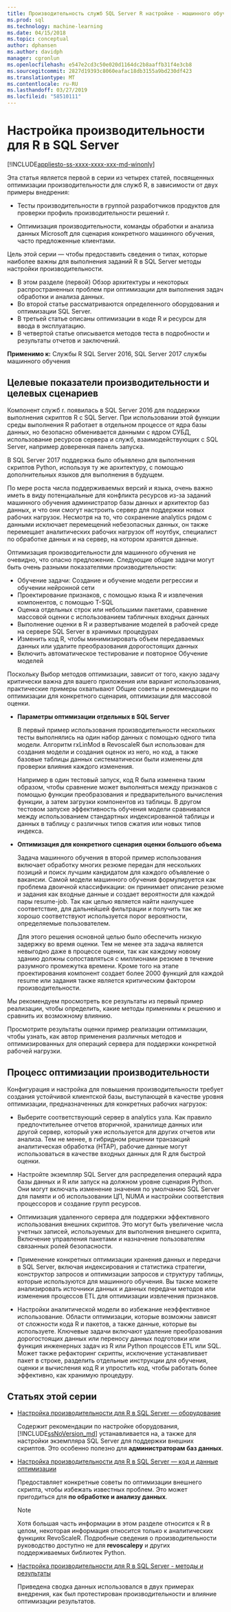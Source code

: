 ```yaml
---
title: Производительность служб SQL Server R настройке - машинного обучения служб SQL Server
ms.prod: sql
ms.technology: machine-learning
ms.date: 04/15/2018
ms.topic: conceptual
author: dphansen
ms.author: davidph
manager: cgronlun
ms.openlocfilehash: e547e2cd3c50e020d1164dc2b8aaffb31f4e3cb8
ms.sourcegitcommit: 2827d19393c8060eafac18db3155a9bd230df423
ms.translationtype: MT
ms.contentlocale: ru-RU
ms.lasthandoff: 03/27/2019
ms.locfileid: "58510111"
---
```

# <a name="performance-tuning-for-r-in-sql-server"></a>Настройка производительности для R в SQL Server
[!INCLUDE[appliesto-ss-xxxx-xxxx-xxx-md-winonly](../../includes/appliesto-ss-xxxx-xxxx-xxx-md-winonly.md)]

Эта статья является первой в серии из четырех статей, посвященных оптимизации производительности для служб R, в зависимости от двух примеры внедрения:

- Тесты производительности в группой разработчиков продуктов для проверки профиль производительности решений r.

- Оптимизация производительности, команды обработки и анализа данных Microsoft для сценария конкретного машинного обучения, часто предложенные клиентами.

Цель этой серии — чтобы предоставить сведения о типах, которые наиболее важны для выполнения заданий R в SQL Server методы настройки производительности.

+ В этом разделе (первой) Обзор архитектуры и некоторых распространенных проблем при оптимизации для выполнения задач обработки и анализа данных.
+ Во второй статье рассматриваются определенного оборудования и оптимизации SQL Server.
+ В третьей статье описаны оптимизации в коде R и ресурсы для ввода в эксплуатацию.
+ В четвертой статье описывается методов теста в подробности и результаты отчетов и заключений.

**Применимо к:** Службы R SQL Server 2016, SQL Server 2017 службы машинного обучения

## <a name="performance-goals-and-targeted-scenarios"></a>Целевые показатели производительности и целевых сценариев

Компонент служб r. появилась в SQL Server 2016 для поддержки выполнения скриптов R с SQL Server. При использовании этой функции среды выполнения R работает в отдельном процессе от ядра базы данных, но безопасно обменивается данными с ядром СУБД, использование ресурсов сервера и служб, взаимодействующих с SQL Server, например доверенная панель запуска.

В SQL Server 2017 поддержка было объявлено для выполнения скриптов Python, используя ту же архитектуру, с помощью дополнительных языков для выполнения в будущем.

По мере роста числа поддерживаемых версий и языка, очень важно иметь в виду потенциальные для конфликта ресурсов из-за заданий машинного обучения администратор базы данных и архитектор баз данных, и что они смогут настроить сервер для поддержки новых рабочих нагрузок. Несмотря на то, что сохранение analytics рядом с данными исключает перемещений небезопасных данных, он также перемещает аналитических рабочих нагрузок off ноутбук, специалист по обработке данных и на сервер, на котором хранятся данные.

Оптимизация производительности для машинного обучения не очевидно, что опасно предложение. Следующие общие задачи могут быть очень разными показателями производительности:

- Обучение задачи: Создание и обучение модели регрессии и обучении нейронной сети
- Проектирование признаков, с помощью языка R и извлечения компонентов, с помощью T-SQL
- Оценка отдельных строк или небольшими пакетами, сравнение массовой оценки с использованием табличных входных данных
- Выполнение оценки в R и развертывание моделей в рабочей среде на сервере SQL Server в хранимых процедурах
- Изменить код R, чтобы минимизировать объем передаваемых данных или удалите преобразования дорогостоящих данных
- Включить автоматическое тестирование и повторное Обучение моделей

Поскольку Выбор методов оптимизации, зависит от того, какую задачу критически важна для вашего приложения или вариант использования, практические примеры охватывают Общие советы и рекомендации по оптимизации для конкретного сценария, оптимизации для массовой оценки.

+ **Параметры оптимизации отдельных в SQL Server**

    В первый пример использования производительности нескольких тесты выполнялись на один набор данных с помощью одного типа модели. Алгоритм rxLinMod в RevoscaleR был использован для создания модели и создания оценок из него, но код, а также базовые таблицы данных систематически были изменены для проверки влияния каждого изменения.

    Например в один тестовый запуск, код R была изменена таким образом, чтобы сравнение может выполняться между признаков с помощью функции преобразования и предварительного вычисления функции, а затем загрузки компонентов из таблицы. В другом тестовом запуске эффективность обучения модели сравнивался между использованием стандартных индексированной таблицы и данных в таблицу с различных типов сжатия или новых типов индекса.

+ **Оптимизация для конкретного сценария оценки большого объема**

    Задача машинного обучения в второй пример использования включает обработку многих резюме передан для нескольких позиций и поиск лучшим кандидатом для каждого объявление о вакансии. Самой модели машинного обучения формулируется как проблема двоичной классификации: он принимает описание резюме и задания как входные данные и создает вероятности для каждой пары resume-job. Так как целью является найти наилучшее соответствие, для дальнейшей фильтрации и получить так же хорошо соответствуют используется порог вероятности, определяемые пользователем.

    Для этого решения основной целью было обеспечить низкую задержку во время оценки. Тем не менее эта задача является невыгодно даже в процессе оценки, так как каждому новому зданию должны сопоставляться с миллионами резюме в течение разумного промежутка времени. Кроме того на этапе проектирования компонент создает более 2000 функций для каждой resume или задания также является критическим фактором производительности.

Мы рекомендуем просмотреть все результаты из первый пример реализации, чтобы определить, какие методы применимы к решению и сравнить их возможному влиянию.

Просмотрите результаты оценки пример реализации оптимизации, чтобы узнать, как автор применения различных методов и оптимизированных для операций сервера для поддержки конкретной рабочей нагрузки.

## <a name="performance-optimization-process"></a>Процесс оптимизации производительности

Конфигурация и настройка для повышения производительности требует создания устойчивой клиентской базы, выступающей в качестве уровня оптимизации, предназначенных для конкретных рабочих нагрузок:

- Выберите соответствующий сервер в analytics узла. Как правило предпочтительнее отчетов вторичной, хранилище данных или другой сервер, который уже используется для других отчетов или анализа. Тем не менее, в гибридном решении транзакций аналитическая обработка (HTAP), рабочие данные могут использоваться в качестве входных данных для R для быстрой оценки.

- Настройте экземпляр SQL Server для распределения операций ядра базы данных и R или запуск на должном уровне сценария Python. Они могут включать изменение значения по умолчанию SQL Server для памяти и об использовании ЦП, NUMA и настройки соответствия процессоров и создание групп ресурсов.

- Оптимизация удаленного сервера для поддержки эффективного использования внешних скриптов. Это могут быть увеличение числа учетных записей, используемых для выполнения внешнего скрипта, Включение управления пакетами и назначение пользователям связанных ролей безопасности.

- Применение конкретных оптимизации хранения данных и передачи в SQL Server, включая индексирования и статистика стратегии, конструктор запросов и оптимизации запросов и структуру таблицы, которые используются для машинного обучения. Вы также можете анализировать источники данных и данных передачи методов или изменения процессов ETL для оптимизации извлечения признаков.

- Настройки аналитической модели во избежание неэффективное использование. Области оптимизации, которые возможны зависят от сложности кода R и пакетов, а также данные, которые вы используете. Ключевые задачи включают удаление преобразования дорогостоящих данных или переносу данных подготовки или функция инженерных задач из R или Python процессов ETL или SQL. Может также рефакторинг скрипты, исключение устанавливает пакет в строке, разделить отдельные инструкции для обучения, оценки и вычисления код R и упростить код, чтобы работать более эффективно, как хранимую процедуру.

## <a name="articles-in-this-series"></a>Статьях этой серии

+ [Настройка производительности для R в SQL Server — оборудование](../r/sql-server-configuration-r-services.md)

    Содержит рекомендации по настройке оборудования, [!INCLUDE[ssNoVersion_md](../../includes/ssnoversion-md.md)] устанавливается на, а также для настройки экземпляра SQL Server для поддержки внешних скриптов. Это особенно полезно для **администраторам баз данных**.

+ [Настройка производительности для R в SQL Server — код и данные оптимизации](../r/r-and-data-optimization-r-services.md)

    Предоставляет конкретные советы по оптимизации внешнего скрипта, чтобы избежать известных проблем. Это может пригодиться для **по обработке и анализу данных**.

    > [!NOTE]
    > Хотя большая часть информации в этом разделе относится к R в целом, некоторая информация относится только к аналитических функциях RevoScaleR. Подробные сведения о производительности руководство доступно не для **revoscalepy** и других поддерживаемых библиотек Python.
    >

+ [Настройка производительности для R в SQL Server - методы и результаты](../r/performance-case-study-r-services.md)

    Приведена сводка данных использовался в двух примерах внедрения, как был протестирован производительности и влияние оптимизации результатов.
